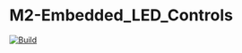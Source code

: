 # M2-Embedded_LED_Controls

[![Build](https://github.com/RAshwin990/M2-Embedded_LED_Controls/actions/workflows/compile.yml/badge.svg)](https://github.com/RAshwin990/M2-Embedded_LED_Controls/actions/workflows/compile.yml)
